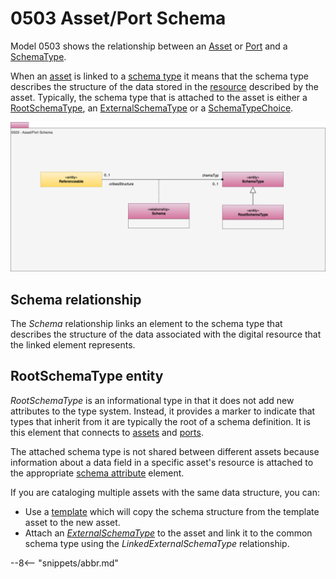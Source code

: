 <!-- SPDX-License-Identifier: CC-BY-4.0 -->
<!-- Copyright Contributors to the ODPi Egeria project. -->

# 0503 Asset/Port Schema

Model 0503 shows the relationship between an [Asset](/types/0/0010-Base-Model) or [Port](/types/2/0217-Ports) and a [SchemaType](/types/5/0501-Schema-Elements).

When an [asset](/concepts/asset) is linked to a [schema type](/concepts/schema) it means that the schema type describes the structure of the data stored in the [resource](/concepts/resource) described by the asset.  Typically, the schema type that is attached to the asset is either a [RootSchemaType](/types/5/0530-Tabular-Schemas), an [ExternalSchemaType](types/5/0507-External-Schema-Type) or a [SchemaTypeChoice](/types/5/0501-Schema-Elements).


![UML](0503-Asset-Schema.svg)

## Schema relationship

The *Schema* relationship links an element to the schema type that describes the structure of the data associated with the digital resource that the linked element represents.

## RootSchemaType entity

*RootSchemaType* is an informational type in that it does not add new attributes to the type system.  Instead, it provides a marker to indicate that types that inherit from it are typically the root of a schema definition.  It is this element that connects to [assets](/types/0503-Asset-Schema) and [ports](/types/5/0520-Process-Schemas).

The attached schema type is not shared between different assets because information about a data field in a specific asset's resource is attached to the appropriate [schema attribute](/types/5/0505-Schema-Attributes) element.

If you are cataloging multiple assets with the same data structure, you can:

* Use a [template](/features/templated-cataloging/overview) which will copy the schema structure from the template asset to the new asset.  
* Attach an [*ExternalSchemaType*](/types/5/0507-External-Schema-Type) to the asset and link it to the common schema type using the *LinkedExternalSchemaType* relationship.

--8<-- "snippets/abbr.md"